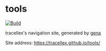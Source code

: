 # tools

[![Build](https://github.com/tracellex/tools/actions/workflows/generate.yml/badge.svg)](https://github.com/tracellex/tools/actions/workflows/generate.yml)

tracellex's navigation site, generated by [gena](https://github.com/x1ah/gena)

Site address: https://tracellex.github.io/tools/